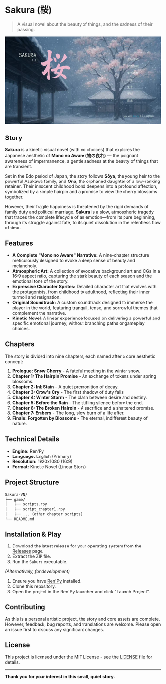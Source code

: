 # Sakura (桜)

> A visual novel about the beauty of things, and the sadness of their passing.

![VNGame](images/SAKURA.jpg)

## Story

**Sakura** is a kinetic visual novel (with no choices) that explores the Japanese aesthetic of **Mono no Aware (物の哀れ)** — the poignant awareness of impermanence, a gentle sadness at the beauty of things that are transient.

Set in the Edo period of Japan, the story follows **Sōya**, the young heir to the powerful Asakawa family, and **Ona**, the orphaned daughter of a low-ranking retainer. Their innocent childhood bond deepens into a profound affection, symbolized by a simple hairpin and a promise to view the cherry blossoms together.

However, their fragile happiness is threatened by the rigid demands of family duty and political marriage. **Sakura** is a slow, atmospheric tragedy that traces the complete lifecycle of an emotion—from its pure beginning, through its struggle against fate, to its quiet dissolution in the relentless flow of time.

## Features

*   **A Complete "Mono no Aware" Narrative:** A nine-chapter structure meticulously designed to evoke a deep sense of beauty and melancholy.
*   **Atmospheric Art:** A collection of evocative background art and CGs in a 16:9 aspect ratio, capturing the stark beauty of each season and the emotional tone of the story.
*   **Expressive Character Sprites:** Detailed character art that evolves with the protagonists, from childhood to adulthood, reflecting their inner turmoil and resignation.
*   **Original Soundtrack:** A custom soundtrack designed to immerse the player in the world, featuring tranquil, tense, and sorrowful themes that complement the narrative.
*   **Kinetic Novel:** A linear experience focused on delivering a powerful and specific emotional journey, without branching paths or gameplay choices.

## Chapters

The story is divided into nine chapters, each named after a core aesthetic concept:

1.  **Prologue: Snow Cherry** - A fateful meeting in the winter snow.
2.  **Chapter 1: The Hairpin Promise** - An exchange of tokens under spring blossoms.
3.  **Chapter 2: Ink Stain** - A quiet premonition of decay.
4.  **Chapter 3: Crow's Cry** - The first shadow of duty falls.
5.  **Chapter 4: Winter Storm** - The clash between desire and destiny.
6.  **Chapter 5: Before the Rain** - The stifling silence before the end.
7.  **Chapter 6: The Broken Hairpin** - A sacrifice and a shattered promise.
8.  **Chapter 7: Embers** - The long, slow burn of a life after.
9.  **Finale: Forgotten by Blossoms** - The eternal, indifferent beauty of nature.

## Technical Details

*   **Engine:** Ren'Py
*   **Language:** English (Primary)
*   **Resolution:** 1920x1080 (16:9)
*   **Format:** Kinetic Novel (Linear Story)

## Project Structure

```
Sakura-VN/
├── game/
│   ├── scripts.rpy
│   ├── script_chapter1.rpy
│   ├── ... (other chapter scripts)
└── README.md
```

## Installation & Play

1.  Download the latest release for your operating system from the [Releases](https://github.com/YourUsername/Sakura-VN/releases) page.
2.  Extract the ZIP file.
3.  Run the `Sakura` executable.

*(Alternatively, for development)*

1.  Ensure you have [Ren'Py](https://www.renpy.org/) installed.
2.  Clone this repository.
3.  Open the project in the Ren'Py launcher and click "Launch Project".

## Contributing

As this is a personal artistic project, the story and core assets are complete. However, feedback, bug reports, and translations are welcome. Please open an issue first to discuss any significant changes.

## License

This project is licensed under the MIT License - see the [LICENSE](LICENSE) file for details.

---
**Thank you for your interest in this small, quiet story.**
